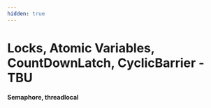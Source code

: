 ```yaml
---
hidden: true
---
```


# Locks, Atomic Variables, CountDownLatch, CyclicBarrier - TBU

**Semaphore, threadlocal**

